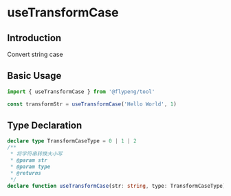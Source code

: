 # useTransformCase

## Introduction

Convert string case

## Basic Usage

```ts
import { useTransformCase } from '@flypeng/tool'

const transformStr = useTransformCase('Hello World', 1)
```

## Type Declaration

```ts
declare type TransformCaseType = 0 | 1 | 2
/**
 * 将字符串转换大小写
 * @param str
 * @param type
 * @returns
 */
declare function useTransformCase(str: string, type: TransformCaseType): string
```
